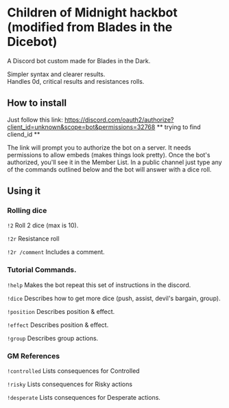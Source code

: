 # Children of Midnight hackbot (modified from Blades in the Dicebot)

A Discord bot custom made for Blades in the Dark.

Simpler syntax and clearer results.  
Handles 0d, critical results and resistances rolls.  

## How to install

Just follow this link:
https://discord.com/oauth2/authorize?client_id=unknown&scope=bot&permissions=32768 ** trying to find cliend_id **

The link will prompt you to authorize the bot on a server. It needs permissions to allow embeds (makes things look pretty). Once the bot's authorized, you'll see it in the Member List. In a public channel just type any of the commands outlined below and the bot will answer with a dice roll.

## Using it

### Rolling dice

`!2` Roll 2 dice (max is 10).

`!2r` Resistance roll

`!2r /comment` Includes a comment.

### Tutorial Commands.

`!help` Makes the bot repeat this set of instructions in the discord.

`!dice` Describes how to get more dice (push, assist, devil's bargain, group).

`!position` Describes position & effect.

`!effect` Describes position & effect.

`!group` Describes group actions.

### GM References

`!controlled` Lists consequences for Controlled

`!risky` Lists consequences for Risky actions

`!desperate` Lists consequences for Desperate actions.
